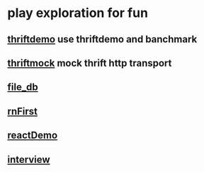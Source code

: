 # play exploration for fun

## [thriftdemo](https://github.com/lin-123/play/tree/master/thriftdemo) use thriftdemo and banchmark

## [thriftmock](https://github.com/lin-123/play/tree/master/thriftmock) mock thrift http transport

## [file_db](https://github.com/lin-123/play/tree/master/file_db)

## [rnFirst](https://github.com/lin-123/play/tree/master/rnFirst)

## [reactDemo](https://github.com/lin-123/play/tree/master/reactDemo)

## [interview](https://github.com/lin-123/play/tree/master/interview)

